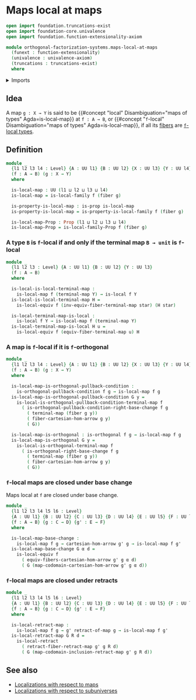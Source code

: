 # Maps local at maps

```agda
open import foundation.truncations-exist
open import foundation-core.univalence
open import foundation.function-extensionality-axiom

module orthogonal-factorization-systems.maps-local-at-maps
  (funext : function-extensionality)
  (univalence : univalence-axiom)
  (truncations : truncations-exist)
  where
```

<details><summary>Imports</summary>

```agda
open import foundation.cartesian-morphisms-arrows funext univalence truncations
open import foundation.dependent-products-propositions funext
open import foundation.fibers-of-maps funext
open import foundation.propositions funext univalence
open import foundation.retracts-of-maps funext univalence
open import foundation.unit-type
open import foundation.universe-levels

open import orthogonal-factorization-systems.families-of-types-local-at-maps funext univalence truncations
open import orthogonal-factorization-systems.orthogonal-maps funext univalence truncations
open import orthogonal-factorization-systems.types-local-at-maps funext univalence truncations
```

</details>

## Idea

A map `g : X → Y` is said to be
{{#concept "local" Disambiguation="maps of types" Agda=is-local-map}} at
`f : A → B`, or
{{#concept "`f`-local" Disambiguation="maps of types" Agda=is-local-map}}, if
all its [fibers](foundation-core.fibers-of-maps.md) are
[`f`-local types](orthogonal-factorization-systems.types-local-at-maps.md).

## Definition

```agda
module _
  {l1 l2 l3 l4 : Level} {A : UU l1} {B : UU l2} {X : UU l3} {Y : UU l4}
  (f : A → B) (g : X → Y)
  where

  is-local-map : UU (l1 ⊔ l2 ⊔ l3 ⊔ l4)
  is-local-map = is-local-family f (fiber g)

  is-property-is-local-map : is-prop is-local-map
  is-property-is-local-map = is-property-is-local-family f (fiber g)

  is-local-map-Prop : Prop (l1 ⊔ l2 ⊔ l3 ⊔ l4)
  is-local-map-Prop = is-local-family-Prop f (fiber g)
```

### A type `B` is `f`-local if and only if the terminal map `B → unit` is `f`-local

```agda
module _
  {l1 l2 l3 : Level} {A : UU l1} {B : UU l2} {Y : UU l3}
  (f : A → B)
  where

  is-local-is-local-terminal-map :
    is-local-map f (terminal-map Y) → is-local f Y
  is-local-is-local-terminal-map H =
    is-local-equiv f (inv-equiv-fiber-terminal-map star) (H star)

  is-local-terminal-map-is-local :
    is-local f Y → is-local-map f (terminal-map Y)
  is-local-terminal-map-is-local H u =
    is-local-equiv f (equiv-fiber-terminal-map u) H
```

### A map is `f`-local if it is `f`-orthogonal

```agda
module _
  {l1 l2 l3 l4 : Level} {A : UU l1} {B : UU l2} {X : UU l3} {Y : UU l4}
  (f : A → B) (g : X → Y)
  where

  is-local-map-is-orthogonal-pullback-condition :
    is-orthogonal-pullback-condition f g → is-local-map f g
  is-local-map-is-orthogonal-pullback-condition G y =
    is-local-is-orthogonal-pullback-condition-terminal-map f
      ( is-orthogonal-pullback-condition-right-base-change f g
        ( terminal-map (fiber g y))
        ( fiber-cartesian-hom-arrow g y)
        ( G))

  is-local-map-is-orthogonal : is-orthogonal f g → is-local-map f g
  is-local-map-is-orthogonal G y =
    is-local-is-orthogonal-terminal-map f
      ( is-orthogonal-right-base-change f g
        ( terminal-map (fiber g y))
        ( fiber-cartesian-hom-arrow g y)
        ( G))
```

### `f`-local maps are closed under base change

Maps local at `f` are closed under base change.

```agda
module _
  {l1 l2 l3 l4 l5 l6 : Level}
  {A : UU l1} {B : UU l2} {C : UU l3} {D : UU l4} {E : UU l5} {F : UU l6}
  {f : A → B} {g : C → D} {g' : E → F}
  where

  is-local-map-base-change :
    is-local-map f g → cartesian-hom-arrow g' g → is-local-map f g'
  is-local-map-base-change G α d =
    is-local-equiv f
      ( equiv-fibers-cartesian-hom-arrow g' g α d)
      ( G (map-codomain-cartesian-hom-arrow g' g α d))
```

### `f`-local maps are closed under retracts

```agda
module _
  {l1 l2 l3 l4 l5 l6 : Level}
  {A : UU l1} {B : UU l2} {C : UU l3} {D : UU l4} {E : UU l5} {F : UU l6}
  {f : A → B} {g : C → D} {g' : E → F}
  where

  is-local-retract-map :
    is-local-map f g → g' retract-of-map g → is-local-map f g'
  is-local-retract-map G R d =
    is-local-retract
      ( retract-fiber-retract-map g' g R d)
      ( G (map-codomain-inclusion-retract-map g' g R d))
```

## See also

- [Localizations with respect to maps](orthogonal-factorization-systems.localizations-at-maps.md)
- [Localizations with respect to subuniverses](orthogonal-factorization-systems.localizations-at-subuniverses.md)
